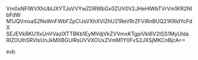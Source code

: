 Vm0xNFlWVXhUblJXYTJoVVYwZDRWbGx0ZUV0V2JHeHlWbTVrVm1KR2NIbFdW
M1JQVmxaS2NsWnFWbFZpClJsVXhXVlZhU21ReVRrZFViRnBUQ21KRldYcFdX
SEJEVkRKU1IxUnVVazlXTTBKb1EyMVdjVkZVVmxKTgpiVkl6V2tSS1MyUlda
RlZOUlhSRVlsUnJkMXBGUlRsUVVXOUxZVmM1Y0FvS2JXSjMKCnBjcA==

evb